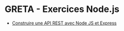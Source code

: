# GRETA - Exercices Node.js
* [Construire une API REST avec Node JS et Express](https://practicalprogramming.fr/node-js-api)